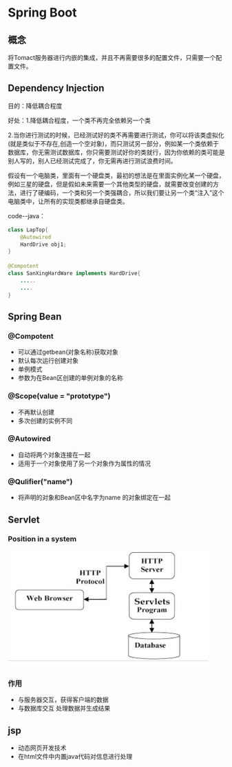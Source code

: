 # Spring Boot

## 概念

将Tomact服务器进行内嵌的集成，并且不再需要很多的配置文件，只需要一个配置文件。

## Dependency Injection

目的：降低耦合程度

好处：1.降低耦合程度，一个类不再完全依赖另一个类

​			2.当你进行测试的时候，已经测试好的类不再需要进行测试，你可以将该类虚拟化(就是类似于不存在,创造一个空对象)，而只测试另一部分，例如某一个类依赖于数据库，你无需测试数据库，你只需要测试好你的类就行，因为你依赖的类可能是别人写的，别人已经测试完成了，你无需再进行测试浪费时间。

假设有一个电脑类，里面有一个硬盘类，最初的想法是在里面实例化某一个硬盘，例如三星的硬盘，但是假如未来需要一个其他类型的硬盘，就需要改变创建的方法，进行了硬编码，一个类和另一个类强耦合，所以我们要让另一个类“注入”这个电脑类中，让所有的实现类都继承自硬盘类。

code--java：

```java
class LapTop{
    @Autowired
    HardDrive obj1;
}

@Compotent
class SanXingHardWare implements HardDrive{
    .....
	....
}
```

##  Spring Bean



### @Compotent

* 可以通过getbean(对象名称)获取对象
* 默认每次运行创建对象
* 单例模式
* 参数为在Bean区创建的单例对象的名称

### @Scope(value = "prototype")

* 不再默认创建
* 多次创建的实例不同

### @Autowired

* 自动将两个对象连接在一起
* 适用于一个对象使用了另一个对象作为属性的情况

### @Qulifier("name")

* 将声明的对象和Bean区中名字为name 的对象绑定在一起



## Servlet

### Position in a system

![image-20211013093244460](SpringBoot.assets/image-20211013093244460.png)

### 作用

* 与服务器交互，获得客户端的数据
* 与数据库交互  处理数据并生成结果

## jsp

* 动态网页开发技术
* 在html文件中内置java代码对信息进行处理